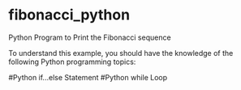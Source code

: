 # fibonacci_python
Python Program to Print the Fibonacci sequence

To understand this example, you should have the knowledge of the following Python programming topics:

#Python if...else Statement
#Python while Loop


